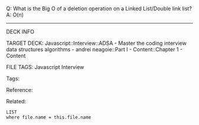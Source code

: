 Q: What is the Big O of a deletion operation on a Linked List/Double link list?
A: O(n)
<!--ID: 1690026322600-->

---

DECK INFO

TARGET DECK: Javascript::Interview::ADSA - Master the coding interview data structures algorithms - andrei neagoie::Part I - Content::Chapter 1 - Content

FILE TAGS: Javascript Interview

Tags:

Reference:

Related:

```dataview
LIST
where file.name = this.file.name
```
